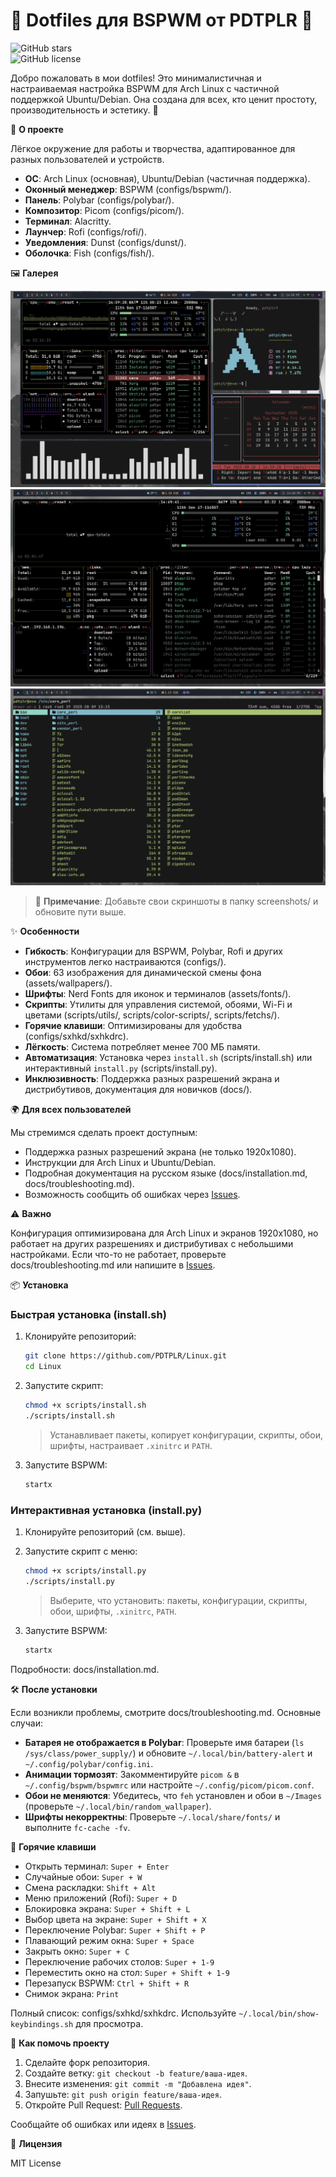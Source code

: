 # 🌟 Dotfiles для BSPWM от PDTPLR 🌟

![GitHub stars](https://img.shields.io/github/stars/PDTPLR/Linux?style=social)  
![GitHub license](https://img.shields.io/github/license/PDTPLR/Linux)

Добро пожаловать в мои dotfiles! Это минималистичная и настраиваемая настройка BSPWM для Arch Linux с частичной поддержкой Ubuntu/Debian. Она создана для всех, кто ценит простоту, производительность и эстетику. 🌈

📖 **О проекте**

Лёгкое окружение для работы и творчества, адаптированное для разных пользователей и устройств.

- **ОС**: Arch Linux (основная), Ubuntu/Debian (частичная поддержка).
- **Оконный менеджер**: BSPWM (configs/bspwm/).
- **Панель**: Polybar (configs/polybar/).
- **Композитор**: Picom (configs/picom/).
- **Терминал**: Alacritty.
- **Лаунчер**: Rofi (configs/rofi/).
- **Уведомления**: Dunst (configs/dunst/).
- **Оболочка**: Fish (configs/fish/).

🖼 **Галерея**

![Рабочий стол](screenshots/bspwm.png)  
![Polybar](screenshots/btop.png)  
![Rofi](screenshots/ranger.png)

> 📌 **Примечание**: Добавьте свои скриншоты в папку screenshots/ и обновите пути выше.

✨ **Особенности**

- **Гибкость**: Конфигурации для BSPWM, Polybar, Rofi и других инструментов легко настраиваются (configs/).
- **Обои**: 63 изображения для динамической смены фона (assets/wallpapers/).
- **Шрифты**: Nerd Fonts для иконок и терминалов (assets/fonts/).
- **Скрипты**: Утилиты для управления системой, обоями, Wi-Fi и цветами (scripts/utils/, scripts/color-scripts/, scripts/fetchs/).
- **Горячие клавиши**: Оптимизированы для удобства (configs/sxhkd/sxhkdrc).
- **Лёгкость**: Система потребляет менее 700 МБ памяти.
- **Автоматизация**: Установка через `install.sh` (scripts/install.sh) или интерактивный `install.py` (scripts/install.py).
- **Инклюзивность**: Поддержка разных разрешений экрана и дистрибутивов, документация для новичков (docs/).

🌍 **Для всех пользователей**

Мы стремимся сделать проект доступным:

- Поддержка разных разрешений экрана (не только 1920x1080).
- Инструкции для Arch Linux и Ubuntu/Debian.
- Подробная документация на русском языке (docs/installation.md, docs/troubleshooting.md).
- Возможность сообщить об ошибках через [Issues](https://github.com/PDTPLR/Linux/issues).

⚠ **Важно**

Конфигурация оптимизирована для Arch Linux и экранов 1920x1080, но работает на других разрешениях и дистрибутивах с небольшими настройками. Если что-то не работает, проверьте docs/troubleshooting.md или напишите в [Issues](https://github.com/PDTPLR/Linux/issues).

📦 **Установка**

### Быстрая установка (install.sh)

1. Клонируйте репозиторий:
    
    ```bash
    git clone https://github.com/PDTPLR/Linux.git
    cd Linux
    ```
    
2. Запустите скрипт:
    
    ```bash
    chmod +x scripts/install.sh
    ./scripts/install.sh
    ```
    
    > Устанавливает пакеты, копирует конфигурации, скрипты, обои, шрифты, настраивает `.xinitrc` и `PATH`.
    
3. Запустите BSPWM:
    
    ```bash
    startx
    ```
    

### Интерактивная установка (install.py)

1. Клонируйте репозиторий (см. выше).
2. Запустите скрипт с меню:
    
    ```bash
    chmod +x scripts/install.py
    ./scripts/install.py
    ```
    
    > Выберите, что установить: пакеты, конфигурации, скрипты, обои, шрифты, `.xinitrc`, `PATH`.
    
3. Запустите BSPWM:
    
    ```bash
    startx
    ```
    

Подробности: docs/installation.md.

🛠 **После установки**

Если возникли проблемы, смотрите docs/troubleshooting.md. Основные случаи:

- **Батарея не отображается в Polybar**: Проверьте имя батареи (`ls /sys/class/power_supply/`) и обновите `~/.local/bin/battery-alert` и `~/.config/polybar/config.ini`.
- **Анимации тормозят**: Закомментируйте `picom &` в `~/.config/bspwm/bspwmrc` или настройте `~/.config/picom/picom.conf`.
- **Обои не меняются**: Убедитесь, что `feh` установлен и обои в `~/Images` (проверьте `~/.local/bin/random_wallpaper`).
- **Шрифты некорректны**: Проверьте `~/.local/share/fonts/` и выполните `fc-cache -fv`.

🎹 **Горячие клавиши**

- Открыть терминал: `Super + Enter`
- Случайные обои: `Super + W`
- Смена раскладки: `Shift + Alt`
- Меню приложений (Rofi): `Super + D`
- Блокировка экрана: `Super + Shift + L`
- Выбор цвета на экране: `Super + Shift + X`
- Переключение Polybar: `Super + Shift + P`
- Плавающий режим окна: `Super + Space`
- Закрыть окно: `Super + C`
- Переключение рабочих столов: `Super + 1-9`
- Переместить окно на стол: `Super + Shift + 1-9`
- Перезапуск BSPWM: `Ctrl + Shift + R`
- Снимок экрана: `Print`

Полный список: configs/sxhkd/sxhkdrc. Используйте `~/.local/bin/show-keybindings.sh` для просмотра.

🤝 **Как помочь проекту**

1. Сделайте форк репозитория.
2. Создайте ветку: `git checkout -b feature/ваша-идея`.
3. Внесите изменения: `git commit -m "Добавлена идея"`.
4. Запушьте: `git push origin feature/ваша-идея`.
5. Откройте Pull Request: [Pull Requests](https://github.com/PDTPLR/Linux/pulls).

Сообщайте об ошибках или идеях в [Issues](https://github.com/PDTPLR/Linux/issues).

📜 **Лицензия**

MIT License

